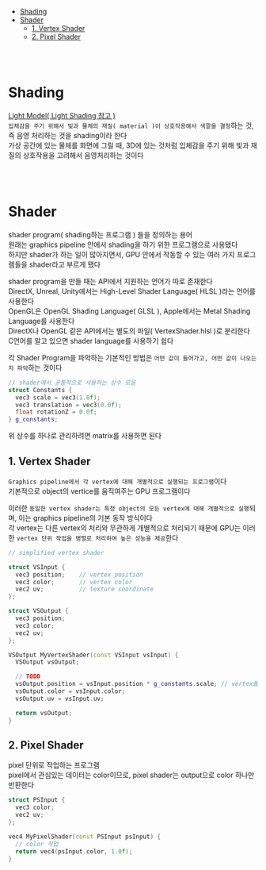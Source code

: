 - [Shading](#shading)
- [Shader](#shader)
  - [1. Vertex Shader](#1-vertex-shader)
  - [2. Pixel Shader](#2-pixel-shader)

<br><br>

# Shading
[Light Model( Light Shading 참고 )](4_Lighting_Model.md)   
`입체감을 주기 위해서 빛과 물체의 재질( material )이 상호작용해서 색깔을 결정`하는 것, 즉 음영 처리하는 것을 shading이라 한다   
가상 공간에 있는 물체를 화면에 그릴 때, 3D에 있는 것처럼 입체감을 주기 위해 빛과 재질의 상호작용을 고려해서 음영처리하는 것이다   

<br><br>


# Shader
shader program( shading하는 프로그램 ) 들을 정의하는 용어   
원래는 graphics pipeline 안에서 shading을 하기 위한 프로그램으로 사용됐다   
하지만 shader가 하는 일이 많아지면서, GPU 안에서 작동할 수 있는 여러 가지 프로그램들을 shader라고 부르게 됐다   

shader program을 만들 때는 API에서 지원하는 언어가 따로 존재한다   
DirectX, Unreal, Unity에서는 High-Level Shader Language( HLSL )라는 언어를 사용한다   
OpenGL은 OpenGL Shading Language( GLSL ), Apple에서는 Metal Shading Language를 사용한다   
DirectX나 OpenGL 같은 API에서는 별도의 파일( VertexShader.hlsl )로 분리한다   
C언어를 알고 있으면 shader language를 사용하기 쉽다   

각 Shader Program을 파악하는 기본적인 방법은 `어떤 값이 들어가고, 어떤 값이 나오는지 파악`하는 것이다   
```cpp
// shader에서 공통적으로 사용하는 상수 모음
struct Constants {
  vec3 scale = vec3(1.0f);
  vec3 translation = vec3(0.0f);
  float rotationZ = 0.0f;
} g_constants;
```
위 상수를 하나로 관리하려면 matrix를 사용하면 된다   

## 1. Vertex Shader
`Graphics pipeline에서 각 vertex에 대해 개별적으로 실행되는 프로그램`이다   
기본적으로 object의 vertice를 움직여주는 GPU 프로그램이다   

이러한 `동일한 vertex shader는 특정 object의 모든 vertex에 대해 개별적으로 실행`되며, 이는 graphics pipeline의 기본 동작 방식이다   
각 vertex는 다른 vertex의 처리와 무관하게 개별적으로 처리되기 때문에 GPU는 이러한 `vertex 단위 작업을 병렬로 처리하여 높은 성능을 제공`한다   
```cpp
// simplified vertex shader

struct VSInput {
  vec3 position;    // vertex position
  vec3 color;       // vertex color
  vec2 uv;          // texture coordinate
};

struct VSOutput {
  vec3 position;
  vec3 color;
  vec2 uv;
};

VSOutput MyVertexShader(const VSInput vsInput) {
  VSOutput vsOutput;

  // TODO
  vsOutput.position = vsInput.position * g_constants.scale; // vertex를 움직이는 다양한 방법을 적용 가능
  vsOutput.color = vsInput.color;
  vsOutput.uv = vsInput.uv;

  return vsOutput;
}
```

## 2. Pixel Shader
pixel 단위로 작업하는 프로그램   
pixel에서 관심있는 데이터는 color이므로, pixel shader는 output으로 color 하나만 반환한다   
```cpp
struct PSInput {
  vec3 color;
  vec2 uv;
};

vec4 MyPixelShader(const PSInput psInput) {
  // color 작업
  return vec4(psInput.color, 1.0f);
}
```